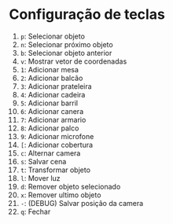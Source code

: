 # Configuração de teclas

1. `p`: Selecionar objeto
2. `n`: Selecionar próximo objeto
3. `b`: Selecionar objeto anterior
4. `v`: Mostrar vetor de coordenadas
5. `1`: Adicionar mesa
6. `2`: Adicionar balcão
7. `3`: Adicionar prateleira
8. `4`: Adicionar cadeira
9. `5`: Adicionar barril
10. `6`: Adicionar canera
11. `7`: Adicionar armario
12. `8`: Adicionar palco
13. `9`: Adicionar microfone
14. `[`: Adicionar cobertura
15. `c`: Alternar camera
16. `s`: Salvar cena
17. `t`: Transformar objeto
18. `l`: Mover luz
19. `d`: Remover objeto selecionado
20. `x`: Remover ultimo objeto
21. `-`: (DEBUG) Salvar posição da camera
22. `q`: Fechar
